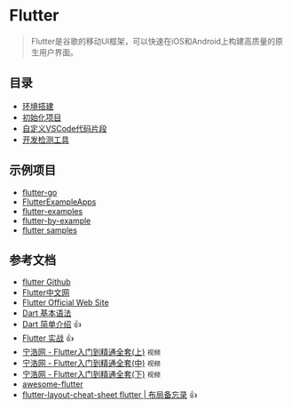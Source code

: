 # Flutter

> Flutter是谷歌的移动UI框架，可以快速在iOS和Android上构建高质量的原生用户界面。

## 目录

- [环境搭建](环境搭建/)
- [初始化项目](./initial.md)
- [自定义VSCode代码片段](./snippets.md)
- [开发检测工具](./inspector.md)

## 示例项目

- [flutter-go](https://github.com/alibaba/flutter-go)
- [FlutterExampleApps](https://github.com/iampawan/FlutterExampleApps)
- [flutter-examples](https://github.com/nisrulz/flutter-examples)
- [flutter-by-example](https://github.com/mjohnsullivan/flutter-by-example)
- [flutter samples](https://github.com/flutter/samples)


## 参考文档

- [flutter Github](https://github.com/flutter/flutter)
- [Flutter中文网](https://flutterchina.club/)
- [Flutter Official Web Site](https://flutter.io/)
- [Dart 基本语法](https://github.com/Gnotes/dart)
- [Dart 简单介绍](https://book.flutterchina.club/chapter1/dart.html) 👍
- [Flutter 实战](https://book.flutterchina.club/) 👍
- [宁浩网 - Flutter入门到精通全套(上)](https://www.bilibili.com/video/av49554917) `视频`
- [宁浩网 - Flutter入门到精通全套(中)](https://www.bilibili.com/video/av49575168) `视频`
- [宁浩网 - Flutter入门到精通全套(下)](https://www.bilibili.com/video/av49575435) `视频`
- [awesome-flutter](https://github.com/Solido/awesome-flutter)
- [flutter-layout-cheat-sheet flutter | 布局备忘录](https://medium.com/flutter-community/flutter-layout-cheat-sheet-5363348d037e) 👍

